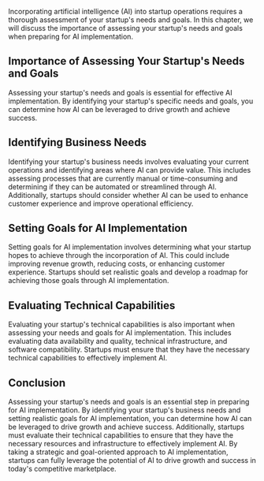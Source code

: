 

Incorporating artificial intelligence (AI) into startup operations requires a thorough assessment of your startup's needs and goals. In this chapter, we will discuss the importance of assessing your startup's needs and goals when preparing for AI implementation.

Importance of Assessing Your Startup's Needs and Goals
------------------------------------------------------

Assessing your startup's needs and goals is essential for effective AI implementation. By identifying your startup's specific needs and goals, you can determine how AI can be leveraged to drive growth and achieve success.

Identifying Business Needs
--------------------------

Identifying your startup's business needs involves evaluating your current operations and identifying areas where AI can provide value. This includes assessing processes that are currently manual or time-consuming and determining if they can be automated or streamlined through AI. Additionally, startups should consider whether AI can be used to enhance customer experience and improve operational efficiency.

Setting Goals for AI Implementation
-----------------------------------

Setting goals for AI implementation involves determining what your startup hopes to achieve through the incorporation of AI. This could include improving revenue growth, reducing costs, or enhancing customer experience. Startups should set realistic goals and develop a roadmap for achieving those goals through AI implementation.

Evaluating Technical Capabilities
---------------------------------

Evaluating your startup's technical capabilities is also important when assessing your needs and goals for AI implementation. This includes evaluating data availability and quality, technical infrastructure, and software compatibility. Startups must ensure that they have the necessary technical capabilities to effectively implement AI.

Conclusion
----------

Assessing your startup's needs and goals is an essential step in preparing for AI implementation. By identifying your startup's business needs and setting realistic goals for AI implementation, you can determine how AI can be leveraged to drive growth and achieve success. Additionally, startups must evaluate their technical capabilities to ensure that they have the necessary resources and infrastructure to effectively implement AI. By taking a strategic and goal-oriented approach to AI implementation, startups can fully leverage the potential of AI to drive growth and success in today's competitive marketplace.
